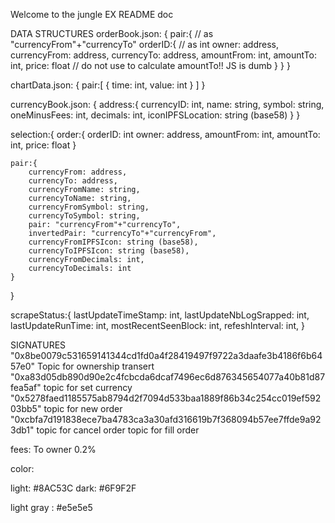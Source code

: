 Welcome to the jungle EX README doc


DATA STRUCTURES
orderBook.json: {
    pair:{                          // as "currencyFrom"+"currencyTo"
        orderID:{                   // as int
            owner: address,
            currencyFrom: address,
            currencyTo: address,
            amountFrom: int,
            amountTo: int,
            price: float            // do not use to calculate amountTo!! JS is dumb
        }
    }
}

chartData.json: {
    pair:[
        { 
            time: int,
            value: int 
        }
    ]
}

currencyBook.json: {
    address:{ 
        currencyID: int,
        name: string,
        symbol: string,
        oneMinusFees: int,
        decimals: int,
        iconIPFSLocation: string (base58)
    }
}


selection:{
    order:{
        orderID: int
        owner: address,
        amountFrom: int,
        amountTo: int,
        price: float
    }

    pair:{
        currencyFrom: address,
        currencyTo: address,
        currencyFromName: string,
        currencyToName: string,
        currencyFromSymbol: string,
        currencyToSymbol: string,
        pair: "currencyFrom"+"currencyTo",
        invertedPair: "currencyTo"+"currencyFrom",
        currencyFromIPFSIcon: string (base58),
        currencyToIPFSIcon: string (base58),
        currencyFromDecimals: int,
        currencyToDecimals: int
    }
}


scrapeStatus:{
    lastUpdateTimeStamp: int,
    lastUpdateNbLogSrapped: int,
    lastUpdateRunTime: int,
    mostRecentSeenBlock: int,
    refeshInterval: int,
}







SIGNATURES
"0x8be0079c531659141344cd1fd0a4f28419497f9722a3daafe3b4186f6b6457e0" Topic for ownership transert
"0xa83d05db890d90e2c4fcbcda6dcaf7496ec6d876345654077a40b81d87fea5af" topic for set currency
"0x5278faed1185575ab8794d2f7094d533baa1889f86b34c254cc019ef59203bb5" topic for new order
"0xcbfa7d191838ece7ba4783ca3a30afd316619b7f368094b57ee7ffde9a923db1" topic for cancel order
 topic for fill order



fees:
To owner 0.2%


color:

light: #8AC53C
dark: #6F9F2F

light gray : #e5e5e5